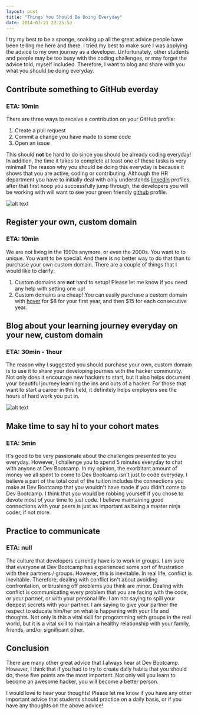 ```yaml
---
layout: post
title: "Things You Should Be Doing Everyday"
date: 2014-07-21 22:25:53
---
```


I try my best to be a sponge, soaking up all the great advice people have been telling me here and there. I tried my best to make sure I was applying the advice to my own journey as a developer. Unfortunately, other students and people may be too busy with the coding challenges, or may forget the advice told, myself included. Therefore, I want to blog and share with you what you should be doing everyday.

## Contribute something to GitHub everday 
### ETA: 10min

There are three ways to receive a contribution on your GitHub profile:

  1. Create a pull request
  2. Commit a change you have made to some code
  3. Open an issue

This should **not** be hard to do since you should be already coding everyday! In addition, the time it takes to complete at least one of these tasks is very minimal! The reason why you should be doing this everyday is because it shows that you are active, coding or contributing. Although the HR department you have to initially deal with only understands [linkedin](https://www.linkedin.com/) profiles, after that first hoop you successfully jump through, the developers you will be working with will want to see your green friendly [github](https://github.com/) profile.

![alt text](/assets/img/github-contributions.jpg "All green baby!")

## Register your own, custom domain 
### ETA: 10min

We are not living in the 1990s anymore, or even the 2000s. You want to to unique. You want to be special. And there is no better way to do that than to purchase your own custom domain. There are a couple of things that I would like to clarify:

  1. Custom domains are **not** hard to setup! Please let me know if you need any help with setting one up!
  2. Custom domains are cheap! You can easily purchase a custom domain with [hover](https://hover.com/hkci8ieC) for $8 for your first year, and then $15 for each consecutive year.

## Blog about your learning journey everyday on your new, custom domain 
### ETA: 30min - 1hour

The reason why I suggested you should purchase your own, custom domain is to use it to share your developing journies with the hacker community. Not only does it encourage new hackers to start, but it also helps document your beautiful journey learning the ins and outs of a hacker. For those that want to start a career in this field, it definitely helps employers see the hours of hard work you put in.

![alt text](/assets/img/blogging.jpg "Blog everyday")

## Make time to say hi to your cohort mates
### ETA: 5min

It's good to be very passionate about the challenges presented to you everyday. However, I challenge you to spend 5 minutes everyday to chat with anyone at Dev Bootcamp. In my opinion, the exorbitant amount of money we all spent to come to Dev Bootcamp isn't just to code everyday. I believe a part of the total cost of the tuition includes the connections you make at Dev Bootcamp that you wouldn't have made if you didn't come to Dev Bootcamp. I think that you would be robbing yourself if you chose to devote most of your time to just code. I believe maintaining good connections with your peers is just as important as being a master ninja coder, if not more.

## Practice to communicate
### ETA: null

The culture that developers currently have is to work in groups. I am sure that everyone at Dev Bootcamp has experienced some sort of frustration with their partners / groups. However, this is inevitable. In real life, conflict is inevitable. Therefore, dealing with conflict isn't about avoiding confrontation, or brushing off problems you think are minor. Dealing with conflict is communicating every problem that you are facing with the code, or your partner, or with your personal life. I am not saying to spill your deepest secrets with your partner. I am saying to give your partner the respect to educate him/her on what is happening with your life and thoughts. Not only is this a vital skill for programming with groups in the real world, but it is a vital skill to maintain a healthy relationship with your family, friends, and/or significant other.

## Conclusion

There are many other great advice that I always hear at Dev Bootcamp. However, I think that if you had to try to create daily habits that you should do, these five points are the most important. Not only will you learn to become an awesome hacker, you will become a better person.

I would love to hear your thoughts! Please let me know if you have any other important advice that students should practice on a daily basis, or if you have any thoughts on the above advice!
